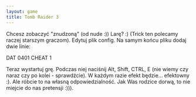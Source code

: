 ```yaml
---
layout: game
title: Tomb Raider 3
---
```


Chcesz zobaczyć "znudzoną" (od nude :)) Larę? :) (Trick ten 
polecamy 
raczej starszym graczom). Edytuj plik config. Na samym końcu 
pliku 
dodaj dwie linie:

DAT 0401
CHEAT 1

Teraz wystartuj grę. Podczas niej naciśnij Alt, Shift, CTRL, E (nie 
wiemy 
czy naraz czy po kolei - sprawdźcie). W każdym razie efekt będzie... 
efektowny :). Ale róbcie to na własną odpowiedzialność. Jak Was 
rodzice 
dorwą, to nie miejcie do nas pretensji :))).
